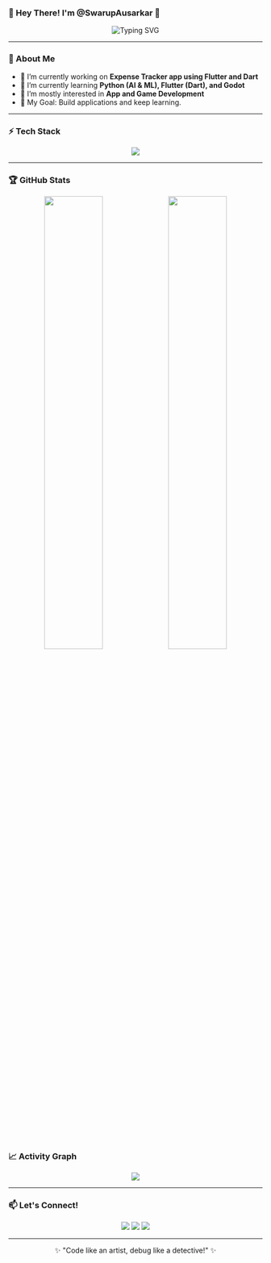 ### 👋 Hey There! I'm @SwarupAusarkar 🚀

<p align="center">
  <img src="https://readme-typing-svg.demolab.com?font=Fira+Code&weight=600&pause=1000&color=00F0FF&width=500&lines=Passionate+Developer+%F0%9F%94%A5;AI%2FML+Enthusiast+%F0%9F%A4%96;Open+Source+Contributor+%F0%9F%92%AA;Building+Cool+Stuff+%E2%9C%A8" alt="Typing SVG"/>
</p>

---

### 🚀 About Me

- 🔭 I’m currently working on **Expense Tracker app using Flutter and Dart**
- 🌱 I’m currently learning **Python (AI & ML), Flutter (Dart), and Godot**
- 👀 I’m mostly interested in **App and Game Development**
- 🎯 My Goal: Build applications and keep learning.

---

### ⚡ Tech Stack

<p align="center">
  <img src="https://skillicons.dev/icons?i=python,flutter,dart,java,mysql,github,godot,vscode,&theme=dark"/>
</p>

---

### 🏆 GitHub Stats

<p align="center">
  <img width="48%" src="https://github-readme-stats.vercel.app/api?username=your-github-username&show_icons=true&theme=radical"/>
  <img width="48%" src="https://github-readme-streak-stats.herokuapp.com/?user=your-github-username&theme=radical"/>
</p

---

### 📈 Activity Graph

<p align="center">
  <img src="https://github-readme-activity-graph.vercel.app/graph?username=your-github-username&theme=react-dark&hide_border=true"/>
</p>

---

### 📫 Let's Connect!

<p align="center">
  <a href="https://linkedin.com/in/your-profile"><img src="https://img.shields.io/badge/LinkedIn-0A66C2?style=for-the-badge&logo=linkedin&logoColor=white"/></a>
  <a href="https://instagram.com/your-profile"><img src="https://img.shields.io/badge/Instagram-E4405F?style=for-the-badge&logo=instagram&logoColor=white"/></a>
  <a href="mailto:your-email@example.com"><img src="https://img.shields.io/badge/Email-D14836?style=for-the-badge&logo=gmail&logoColor=white"/></a>
</p>

---

<p align="center">✨ "Code like an artist, debug like a detective!" ✨</p>

<!---
SwarupAusarkar/SwarupAusarkar is a ✨ special ✨ repository because its `README.md` (this file) appears on your GitHub profile.
You can click the Preview link to take a look at your changes.
--->
